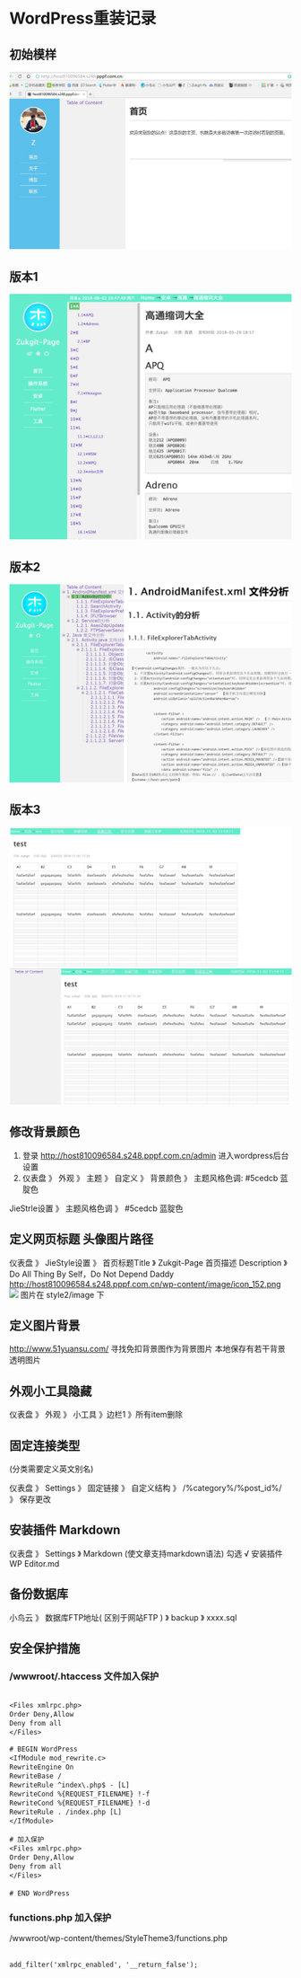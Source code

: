 # WordPress重装记录

## 初始模样
![初始模样](./Image/001.jpg)


## 版本1
![初始模样](./Image/style1.png)


## 版本2
![初始模样](./Image/style2.jpg)

## 版本3
![初始模样](./Image/style3.jpg)


##  修改背景颜色
1. 登录    http://host810096584.s248.pppf.com.cn/admin    进入wordpress后台设置
2. 仪表盘 》 外观 》 主题 》 自定义  》 背景颜色 》 
主题风格色调: #5cedcb 蓝腚色

JieStrle设置 》  主题风格色调 》   #5cedcb 蓝腚色
## 定义网页标题 头像图片路径
仪表盘 》 JieStyle设置 》 
首页标题Title 》  Zukgit-Page
首页描述 Description 》 Do All Thing By Self，Do Not Depend Daddy
http://host810096584.s248.pppf.com.cn/wp-content/image/icon_152.png
<img src="http://host810096584.s248.pppf.com.cn/wp-content/image/icon_152.png"/> 
图片在 style2/image 下



## 定义图片背景
http://www.51yuansu.com/   寻找免扣背景图作为背景图片  本地保存有若干背景透明图片


##  外观小工具隐藏
仪表盘 》 外观 》 小工具 》边栏1  》所有item删除


## 固定连接类型
(分类需要定义英文别名)

仪表盘 》 Settings 》 固定链接 》 自定义结构 》  /%category%/%post_id%/  》 保存更改



##  安装插件  Markdown
仪表盘 》 Settings 》 Markdown (使文章支持markdown语法) 勾选  √
安装插件    WP Editor.md

## 备份数据库
小鸟云 》 数据库FTP地址( 区别于网站FTP ) 》 backup 》 xxxx.sql

## 安全保护措施


### /wwwroot/.htaccess 文件加入保护
```

<Files xmlrpc.php>
Order Deny,Allow
Deny from all
</Files>

```

```
# BEGIN WordPress
<IfModule mod_rewrite.c>
RewriteEngine On
RewriteBase /
RewriteRule ^index\.php$ - [L]
RewriteCond %{REQUEST_FILENAME} !-f
RewriteCond %{REQUEST_FILENAME} !-d
RewriteRule . /index.php [L]
</IfModule>

# 加入保护
<Files xmlrpc.php>
Order Deny,Allow
Deny from all
</Files>

# END WordPress
```

### functions.php 加入保护
/wwwroot/wp-content/themes/StyleTheme3/functions.php 
```

add_filter('xmlrpc_enabled', '__return_false');
```